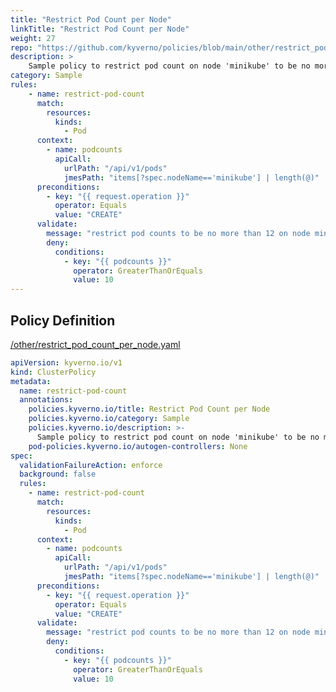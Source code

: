 ```yaml
---
title: "Restrict Pod Count per Node"
linkTitle: "Restrict Pod Count per Node"
weight: 27
repo: "https://github.com/kyverno/policies/blob/main/other/restrict_pod_count_per_node.yaml"
description: >
    Sample policy to restrict pod count on node 'minikube' to be no more than 10.
category: Sample
rules:
    - name: restrict-pod-count
      match:
        resources:
          kinds:
            - Pod
      context:
        - name: podcounts
          apiCall:
            urlPath: "/api/v1/pods"
            jmesPath: "items[?spec.nodeName=='minikube'] | length(@)"
      preconditions:
        - key: "{{ request.operation }}"
          operator: Equals
          value: "CREATE"
      validate:
        message: "restrict pod counts to be no more than 12 on node minikube"
        deny:
          conditions:
            - key: "{{ podcounts }}"
              operator: GreaterThanOrEquals
              value: 10
---
```


## Policy Definition
<a href="https://github.com/kyverno/policies/raw/main//other/restrict_pod_count_per_node.yaml" target="-blank">/other/restrict_pod_count_per_node.yaml</a>

```yaml
apiVersion: kyverno.io/v1
kind: ClusterPolicy
metadata:
  name: restrict-pod-count
  annotations:
    policies.kyverno.io/title: Restrict Pod Count per Node
    policies.kyverno.io/category: Sample
    policies.kyverno.io/description: >-
      Sample policy to restrict pod count on node 'minikube' to be no more than 10.
    pod-policies.kyverno.io/autogen-controllers: None
spec:
  validationFailureAction: enforce
  background: false
  rules:
    - name: restrict-pod-count
      match:
        resources:
          kinds:
            - Pod
      context:
        - name: podcounts
          apiCall:
            urlPath: "/api/v1/pods"
            jmesPath: "items[?spec.nodeName=='minikube'] | length(@)"
      preconditions:
        - key: "{{ request.operation }}"
          operator: Equals
          value: "CREATE"
      validate:
        message: "restrict pod counts to be no more than 12 on node minikube"
        deny:
          conditions:
            - key: "{{ podcounts }}"
              operator: GreaterThanOrEquals
              value: 10
```
